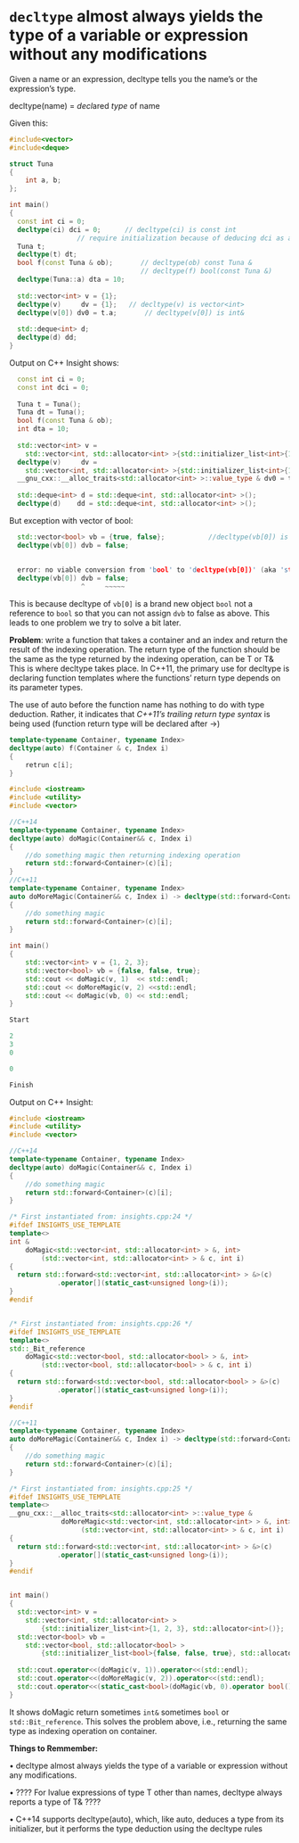 # `decltype` almost always yields the type of a variable or expression without any modifications
Given a name or an expression, decltype tells you the name’s or the expression’s type.

decltype(name) = *decl*ared *type* of name

Given this:
```c++
#include<vector>
#include<deque>

struct Tuna
{
	int a, b;
};

int main()
{
  const int ci = 0; 
  decltype(ci) dci = 0; 	 // decltype(ci) is const int
  				 // require initialization because of deducing dci as a const  
  Tuna t; 
  decltype(t) dt;  
  bool f(const Tuna & ob);  	 // decltype(ob) const Tuna &                            
                            	 // decltype(f) bool(const Tuna &)  
  decltype(Tuna::a) dta = 10;
  
  std::vector<int> v = {1};
  decltype(v)     dv = {1};	  // decltype(v) is vector<int>
  decltype(v[0]) dv0 = t.a;       // decltype(v[0]) is int&
  
  std::deque<int> d;  		  
  decltype(d) dd;
}
```

Output on C++ Insight shows:
```c++
  const int ci = 0;
  const int dci = 0;
  
  Tuna t = Tuna();
  Tuna dt = Tuna();
  bool f(const Tuna & ob);
  int dta = 10;
  
  std::vector<int> v = 
  	std::vector<int, std::allocator<int> >{std::initializer_list<int>{1}, std::allocator<int>()};
  decltype(v)     dv = 
  	std::vector<int, std::allocator<int> >{std::initializer_list<int>{1}, std::allocator<int>()};
  __gnu_cxx::__alloc_traits<std::allocator<int> >::value_type & dv0 = t.a;
 
  std::deque<int> d = std::deque<int, std::allocator<int> >();
  decltype(d)    dd = std::deque<int, std::allocator<int> >();
```
But exception with vector of bool:
```c++       
  std::vector<bool> vb = {true, false}; 		  //decltype(vb[0]) is bool (!not bool&)
  decltype(vb[0]) dvb = false;
  
  
  error: no viable conversion from 'bool' to 'decltype(vb[0])' (aka 'std::_Bit_reference')
  decltype(vb[0]) dvb = false;
                  ^     ~~~~~
```
This is because decltype of  `vb[0]` is a brand new object `bool` not a reference to `bool` so that you can not assign `dvb` to false as above. This leads to one problem we try to solve a bit later.

**Problem**: write a function that takes a container and an index and return the result of the indexing operation. The return type of the function should be the same as the type returned by the indexing operation, can be T or T&
This is where decltype takes place. In C++11, the primary use for decltype is declaring function templates where the functions’ return type depends on its parameter types.


The use of auto before the function name has nothing to do with type deduction. Rather, it indicates that *C++11’s trailing return type syntax* is being used (function return type will be declared after ->)

```c++
template<typename Container, typename Index>
decltype(auto) f(Container & c, Index i)
{
	retrun c[i];
}

#include <iostream>
#include <utility>
#include <vector>

//C++14
template<typename Container, typename Index>
decltype(auto) doMagic(Container&& c, Index i)
{
	//do something magic then returning indexing operation
  	return std::forward<Container>(c)[i];
}
//C++11
template<typename Container, typename Index>
auto doMoreMagic(Container&& c, Index i) -> decltype(std::forward<Container>(c)[i]) //trailing return type
{
	//do something magic
  	return std::forward<Container>(c)[i];
}

int main()
{
    std::vector<int> v = {1, 2, 3};
    std::vector<bool> vb = {false, false, true};
    std::cout << doMagic(v, 1)  << std::endl;
    std::cout << doMoreMagic(v, 2) <<std::endl;
    std::cout << doMagic(vb, 0) << std::endl;      
}

Start

2
3
0

0

Finish

```
Output on C++ Insight:
```c++
#include <iostream>
#include <utility>
#include <vector>

//C++14
template<typename Container, typename Index>
decltype(auto) doMagic(Container&& c, Index i)
{
	//do something magic
  	return std::forward<Container>(c)[i];
}

/* First instantiated from: insights.cpp:24 */
#ifdef INSIGHTS_USE_TEMPLATE
template<>
int & 
	doMagic<std::vector<int, std::allocator<int> > &, int>
		(std::vector<int, std::allocator<int> > & c, int i)
{
  return std::forward<std::vector<int, std::allocator<int> > &>(c)
  			.operator[](static_cast<unsigned long>(i));
}
#endif


/* First instantiated from: insights.cpp:26 */
#ifdef INSIGHTS_USE_TEMPLATE
template<>
std::_Bit_reference 
	doMagic<std::vector<bool, std::allocator<bool> > &, int>
		(std::vector<bool, std::allocator<bool> > & c, int i)
{
  return std::forward<std::vector<bool, std::allocator<bool> > &>(c)
  			.operator[](static_cast<unsigned long>(i));
}
#endif

//C++11
template<typename Container, typename Index>
auto doMoreMagic(Container&& c, Index i) -> decltype(std::forward<Container>(c)[i])
{
	//do something magic
  	return std::forward<Container>(c)[i];
}

/* First instantiated from: insights.cpp:25 */
#ifdef INSIGHTS_USE_TEMPLATE
template<>
__gnu_cxx::__alloc_traits<std::allocator<int> >::value_type & 
             doMoreMagic<std::vector<int, std::allocator<int> > &, int>
	              (std::vector<int, std::allocator<int> > & c, int i)
{
  return std::forward<std::vector<int, std::allocator<int> > &>(c)
  			.operator[](static_cast<unsigned long>(i));
}
#endif


int main()
{
  std::vector<int> v = 
  	std::vector<int, std::allocator<int> >
		{std::initializer_list<int>{1, 2, 3}, std::allocator<int>()};
  std::vector<bool> vb = 
  	std::vector<bool, std::allocator<bool> >
		{std::initializer_list<bool>{false, false, true}, std::allocator<bool>()};
		
  std::cout.operator<<(doMagic(v, 1)).operator<<(std::endl);
  std::cout.operator<<(doMoreMagic(v, 2)).operator<<(std::endl);
  std::cout.operator<<(static_cast<bool>(doMagic(vb, 0).operator bool())).operator<<(std::endl);
}

```
It shows doMagic return sometimes `int&` sometimes `bool` or `std::Bit_reference`. This solves the problem above, i.e., returning the same type as indexing operation on container. 

**Things to Remmember:**

• decltype almost always yields the type of a variable or expression without any modifications. 

• ???? For lvalue expressions of type T other than names, decltype always reports a type of T&  ????

• C++14 supports decltype(auto), which, like auto, deduces a type from its initializer, but it performs the type deduction using the decltype rules
